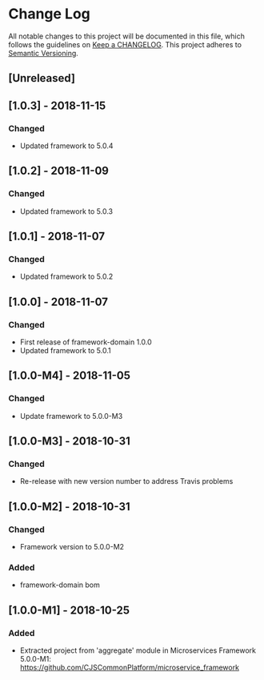 # Change Log
All notable changes to this project will be documented in this file, which follows the guidelines
on [Keep a CHANGELOG](http://keepachangelog.com/). This project adheres to
[Semantic Versioning](http://semver.org/).

## [Unreleased]

## [1.0.3] - 2018-11-15
### Changed
- Updated framework to 5.0.4

## [1.0.2] - 2018-11-09
### Changed
- Updated framework to 5.0.3

## [1.0.1] - 2018-11-07
### Changed
- Updated framework to 5.0.2

## [1.0.0] - 2018-11-07
### Changed
- First release of framework-domain 1.0.0
- Updated framework to 5.0.1

## [1.0.0-M4] - 2018-11-05
### Changed
- Update framework to 5.0.0-M3

## [1.0.0-M3] - 2018-10-31

### Changed
- Re-release with new version number to address Travis problems

## [1.0.0-M2] - 2018-10-31

### Changed
- Framework version to 5.0.0-M2

### Added
- framework-domain bom

## [1.0.0-M1] - 2018-10-25

### Added
- Extracted project from 'aggregate' module in Microservices Framework 5.0.0-M1: https://github.com/CJSCommonPlatform/microservice_framework


